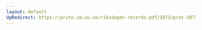 ```yaml
---
layout: default
UpRedirect: https://pruto.im.uu.se/riksdagen-records-pdf/1873/prot-1873--fk--118/prot-1873--fk--118_000.pdf
---
```

